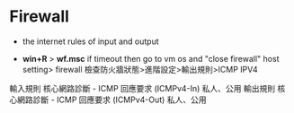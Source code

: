 # Firewall
- the internet rules of input and output 

- **win+R** > **wf.msc**
if timeout then go to vm os and "close firewall"
host setting> firewall 檢查防火牆狀態>進階設定>輸出規則>ICMP IPV4

輸入規則
核心網路診斷 - ICMP 回應要求 (ICMPv4-In)    私人、公用
輸出規則
核心網路診斷 - ICMP 回應要求 (ICMPv4-Out)   私人、公用